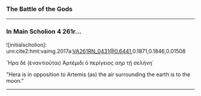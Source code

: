 ### The Battle of the Gods


---
### In Main Scholion 4 261r...
![initialscholion]: urn:cite2:hmt:vaimg.2017a:VA261RN_0431@0.6441,0.1871,0.1846,0.01508

Ἥρα δὲ (ἐναντιοῦται) Ἀρτέμιδι ὁ περίγειος αηρ τῇ σελήνη˙

"Hera is in opposition to Artemis (as) the air surrounding the earth is to the moon."

---
###
